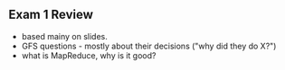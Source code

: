 ## Exam 1 Review

- based mainy on slides.
- GFS questions - mostly about their decisions ("why did they do X?")
- what is MapReduce, why is it good?